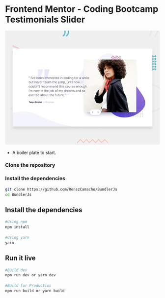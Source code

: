 # Frontend Mentor - Coding Bootcamp Testimonials Slider

![Design preview for the Coding Bootcamp Testimonials Slider coding challenge](./design/desktop-preview.jpg)

- A boiler plate to start.

### Clone the repository

### Install the dependencies

```bash
git clone https://github.com/RenszCamacho/BundlerJs
cd BundlerJs
```

## Install the dependencies

```bash
#Using npm
npm install

#Using yarn
yarn
```

## Run it live

```bash
#Build dev
npm run dev or yarn dev

#Build for Production
npm run build or yarn build
```
